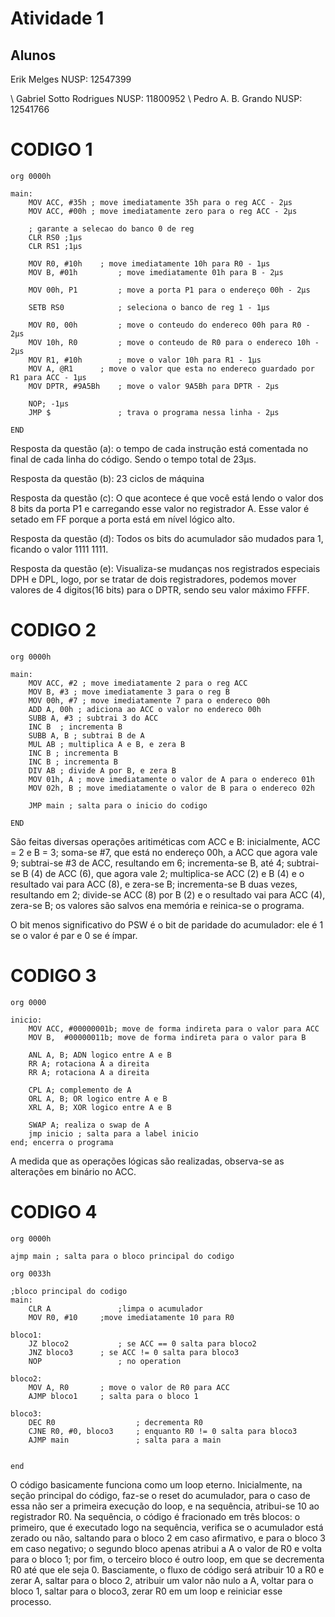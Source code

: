 # Atividade 1
## Alunos
Erik Melges 			NUSP: 12547399

\\ Gabriel Sotto Rodrigues		NUSP: 11800952
\\ Pedro A. B. Grando		NUSP: 12541766

# CODIGO 1

```
org 0000h

main:
	MOV ACC, #35h ; move imediatamente 35h para o reg ACC - 2µs
	MOV ACC, #00h ; move imediatamente zero para o reg ACC - 2µs
	
	; garante a selecao do banco 0 de reg
	CLR RS0 ;1µs
	CLR RS1 ;1µs
	
	MOV R0, #10h 	; move imediatamente 10h para R0 - 1µs
	MOV B, #01h 		; move imediatamente 01h para B - 2µs
 	
	MOV 00h, P1 		; move a porta P1 para o endereço 00h - 2µs
	
	SETB RS0 			; seleciona o banco de reg 1 - 1µs
	
	MOV R0, 00h 		; move o conteudo do endereco 00h para R0 - 2µs
	MOV 10h, R0 		; move o conteudo de R0 para o endereco 10h - 2µs
	MOV R1, #10h		; move o valor 10h para R1 - 1µs
	MOV A, @R1   	; move o valor que esta no endereco guardado por R1 para ACC - 1µs
	MOV DPTR, #9A5Bh	; move o valor 9A5Bh para DPTR - 2µs
	
	NOP; -1µs
  	JMP $ 				; trava o programa nessa linha - 2µs

END
```
Resposta da questão (a):
	o tempo de cada instrução está comentada no final de cada linha do código. Sendo o tempo total de 23µs.

Resposta da questão (b):
	23 ciclos de máquina

Resposta da questão (c): 
	O que acontece é que você está lendo o valor dos 8 bits da porta P1 e carregando esse valor no registrador A. Esse valor é setado em FF porque a porta está em nível lógico alto.

Resposta da questão (d):
	Todos os bits do acumulador são mudados para 1, ficando o valor 1111 1111.

Resposta da questão (e):
	Visualiza-se mudanças nos registrados especiais DPH e DPL, logo, por se tratar de dois registradores, podemos mover valores de 4 digitos(16 bits) para o DPTR, sendo seu valor máximo FFFF.

# CODIGO 2

```
org 0000h

main:
	MOV ACC, #2 ; move imediatamente 2 para o reg ACC
	MOV B, #3 ; move imediatamente 3 para o reg B
	MOV 00h, #7 ; move imediatamente 7 para o endereco 00h
	ADD A, 00h ; adiciona ao ACC o valor no endereco 00h
	SUBB A, #3 ; subtrai 3 do ACC
	INC B  ; incrementa B
	SUBB A, B ; subtrai B de A
	MUL AB ; multiplica A e B, e zera B
	INC B ; incrementa B
	INC B ; incrementa B
	DIV AB ; divide A por B, e zera B
	MOV 01h, A ; move imediatamente o valor de A para o endereco 01h
	MOV 02h, B ; move imediatamente o valor de B para o endereco 02h

	JMP main ; salta para o inicio do codigo

END
```
São feitas diversas operações aritiméticas com ACC e B: inicialmente, ACC = 2 e B = 3; soma-se #7, que está no endereço 00h, a ACC que agora vale 9; subtrai-se #3 de ACC, resultando em 6; incrementa-se B, até 4; subtrai-se B (4) de ACC (6), que agora vale 2; multiplica-se ACC (2) e B (4) e o resultado vai para ACC (8), e zera-se B; incrementa-se B duas vezes, resultando em 2; divide-se ACC (8) por B (2) e o resultado vai para ACC (4), zera-se B; os valores são salvos ena memória e reinica-se o programa.

O bit menos significativo do PSW é o bit de paridade do acumulador: ele é 1 se o valor é par e 0 se é ímpar.

# CODIGO 3

```
org 0000

inicio:
	MOV ACC, #00000001b; move de forma indireta para o valor para ACC
	MOV B,	#00000011b; move de forma indireta para o valor para B

	ANL A, B; ADN logico entre A e B
	RR A; rotaciona A a direita
	RR A; rotaciona A a direita

	CPL A; complemento de A
	ORL A, B; OR logico entre A e B
	XRL A, B; XOR logico entre A e B

	SWAP A; realiza o swap de A
	jmp inicio ; salta para a label inicio
end; encerra o programa
```
A medida que as operações lógicas são realizadas, observa-se as alterações em binário no ACC.


# CODIGO 4

```
org 0000h

ajmp main ; salta para o bloco principal do codigo

org 0033h

;bloco principal do codigo
main:
	CLR A 				;limpa o acumulador
	MOV R0, #10		;move imediatamente 10 para R0
	
bloco1:
	JZ bloco2			; se ACC == 0 salta para bloco2
	JNZ bloco3		; se ACC != 0 salta para bloco3
	NOP					; no operation

bloco2:
	MOV A, R0 		; move o valor de R0 para ACC
	AJMP bloco1 	; salta para o bloco 1

bloco3:
	DEC R0                  ; decrementa R0
	CJNE R0, #0, bloco3     ; enquanto R0 != 0 salta para bloco3
	AJMP main               ; salta para a main 
	 

end
```
O código basicamente funciona como um loop eterno. Inicialmente, na seção principal do código, faz-se o reset do acumulador, para o caso de essa não ser a primeira execução do loop, e na sequência, atribui-se 10 ao registrador R0. Na sequência, o código é fracionado em três blocos: o primeiro, que é executado logo na sequência, verifica se o acumulador está zerado ou não, saltando para o bloco 2 em caso afirmativo, e para o bloco 3 em caso negativo; o segundo bloco apenas atribui a A o valor de R0 e volta para o bloco 1; por fim, o terceiro bloco é outro loop, em que se decrementa R0 até que ele seja 0. Basciamente, o fluxo de código será atribuir 10 a R0 e zerar A, saltar para o bloco 2, atribuir um valor não nulo a A, voltar para o bloco 1, saltar para o bloco3, zerar R0 em um loop e reiniciar esse processo.
